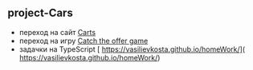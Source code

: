 ## project-Cars
- переход на сайт [Carts]( https://vasilievkosta.github.io/project-Cars/)
- переход на игру [Catch the offer game](https://offergame.netlify.app)
- задачки на TypeScript [ https://vasilievkosta.github.io/homeWork/]( https://vasilievkosta.github.io/homeWork/)
